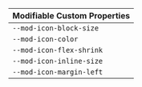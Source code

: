 | Modifiable Custom Properties |
| --- |
| `--mod-icon-block-size` |
| `--mod-icon-color` |
| `--mod-icon-flex-shrink` |
| `--mod-icon-inline-size` |
| `--mod-icon-margin-left` |
